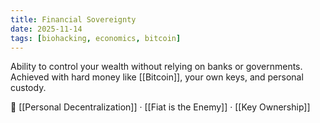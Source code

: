 ```yaml
---
title: Financial Sovereignty
date: 2025-11-14
tags: [biohacking, economics, bitcoin]
---
```


Ability to control your wealth without relying on banks or governments. Achieved with hard money like [[Bitcoin]], your own keys, and personal custody.

📎 [[Personal Decentralization]] · [[Fiat is the Enemy]] · [[Key Ownership]]
